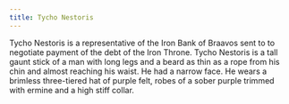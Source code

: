 ```yaml
---
title: Tycho Nestoris
---
```


Tycho Nestoris is a representative of the Iron Bank of Braavos sent to to negotiate payment of the debt of the Iron Throne. Tycho Nestoris is a tall gaunt stick of a man with long legs and a beard as thin as a rope from his chin and almost reaching his waist. He had a narrow face. He wears a brimless three-tiered hat of purple felt, robes of a sober purple trimmed with ermine and a high stiff collar.


